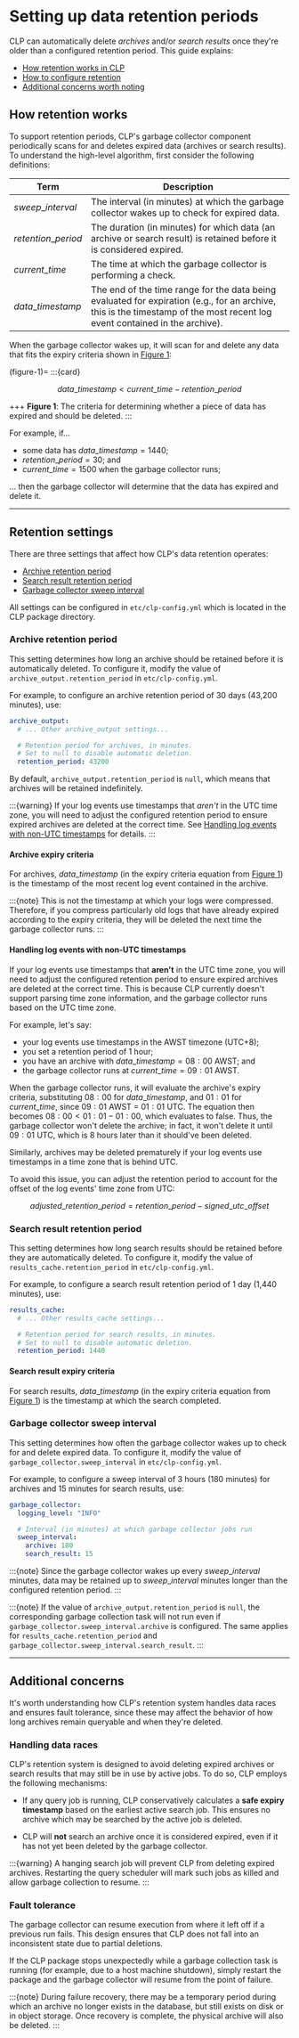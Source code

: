 # Setting up data retention periods

CLP can automatically delete *archives* and/or *search results* once they're older than a configured
retention period. This guide explains:

* [How retention works in CLP](#how-retention-works)
* [How to configure retention](#retention-settings)
* [Additional concerns worth noting](#additional-concerns)

## How retention works

To support retention periods, CLP's garbage collector component periodically scans for and deletes
expired data (archives or search results). To understand the high-level algorithm, first consider
the following definitions:

| Term                | Description                                                                                                                                                                |
|---------------------|----------------------------------------------------------------------------------------------------------------------------------------------------------------------------|
| $sweep\_interval$   | The interval (in minutes) at which the garbage collector wakes up to check for expired data.                                                                               |
| $retention\_period$ | The duration (in minutes) for which data (an archive or search result) is retained before it is considered expired.                                                        |
| $current\_time$     | The time at which the garbage collector is performing a check.                                                                                                             |
| $data\_timestamp$   | The end of the time range for the data being evaluated for expiration (e.g., for an archive, this is the timestamp of the most recent log event contained in the archive). |

When the garbage collector wakes up, it will scan for and delete any data that fits the expiry
criteria shown in [Figure 1](#figure-1):

(figure-1)=
:::{card}

$$data\_timestamp < current\_time - retention\_period$$

+++
**Figure 1**: The criteria for determining whether a piece of data has expired and should be
deleted.
:::

For example, if...

* some data has $data\_timestamp = 1440$;
* $retention\_period = 30$; and
* $current\_time = 1500$ when the garbage collector runs;

... then the garbage collector will determine that the data has expired and delete it.

---

## Retention settings

There are three settings that affect how CLP's data retention operates:

* [Archive retention period](#archive-retention-period)
* [Search result retention period](#search-result-retention-period)
* [Garbage collector sweep interval](#garbage-collector-sweep-interval)

All settings can be configured in `etc/clp-config.yml` which is located in the CLP package
directory.

### Archive retention period

This setting determines how long an archive should be retained before it is automatically deleted.
To configure it, modify the value of `archive_output.retention_period` in `etc/clp-config.yml`.

For example, to configure an archive retention period of 30 days (43,200 minutes), use:

```yaml
archive_output:
  # ... Other archive_output settings...

  # Retention period for archives, in minutes. 
  # Set to null to disable automatic deletion.
  retention_period: 43200
```

By default, `archive_output.retention_period` is `null`, which means that archives will be retained
indefinitely.

:::{warning}
If your log events use timestamps that *aren't* in the UTC time zone, you will need to adjust the
configured retention period to ensure expired archives are deleted at the correct time. See
[Handling log events with non-UTC timestamps](#handling-log-events-with-non-utc-timestamps) for
details.
:::

#### Archive expiry criteria

For archives, $data\_timestamp$ (in the expiry criteria equation from [Figure 1](#figure-1)) is the
timestamp of the most recent log event contained in the archive.

:::{note}
This is not the timestamp at which your logs were compressed. Therefore, if you compress
particularly old logs that have already expired according to the expiry criteria, they will be
deleted the next time the garbage collector runs.
:::

#### Handling log events with non-UTC timestamps

If your log events use timestamps that **aren't** in the UTC time zone, you will need to adjust the
configured retention period to ensure expired archives are deleted at the correct time. This is
because CLP currently doesn't support parsing time zone information, and the garbage collector runs
based on the UTC time zone.

For example, let's say:

* your log events use timestamps in the AWST timezone (UTC+8);
* you set a retention period of 1 hour;
* you have an archive with $data\_timestamp = 08:00$ AWST; and
* the garbage collector runs at $current\_time = 09:01$ AWST.

When the garbage collector runs, it will evaluate the archive's expiry criteria, substituting
$08:00$ for $data\_timestamp$, and $01:01$ for $current\_time$, since $09:01$ AWST = $01:01$ UTC.
The equation then becomes $08:00 < 01:01 - 01:00$, which evaluates to false. Thus, the garbage
collector won't delete the archive; in fact, it won't delete it until $09:01$ UTC, which is 8 hours
later than it should've been deleted.

Similarly, archives may be deleted prematurely if your log events use timestamps in a time zone that
is behind UTC.

To avoid this issue, you can adjust the retention period to account for the offset of the log
events' time zone from UTC:

$$adjusted\_retention\_period = retention\_period - signed\_utc\_offset$$

### Search result retention period

This setting determines how long search results should be retained before they are automatically
deleted. To configure it, modify the value of `results_cache.retention_period` in
`etc/clp-config.yml`.

For example, to configure a search result retention period of 1 day (1,440 minutes), use:

```yaml
results_cache:
  # ... Other results_cache settings...

  # Retention period for search results, in minutes. 
  # Set to null to disable automatic deletion.
  retention_period: 1440
```

#### Search result expiry criteria

For search results, $data\_timestamp$ (in the expiry criteria equation from [Figure 1](#figure-1))
is the timestamp at which the search completed.

### Garbage collector sweep interval

This setting determines how often the garbage collector wakes up to check for and delete expired
data. To configure it, modify the value of `garbage_collector.sweep_interval` in
`etc/clp-config.yml`.

For example, to configure a sweep interval of 3 hours (180 minutes) for archives and 15 minutes for
search results, use:

```yaml
garbage_collector:
  logging_level: "INFO"

  # Interval (in minutes) at which garbage collector jobs run
  sweep_interval:
    archive: 180
    search_result: 15
```

:::{note}
Since the garbage collector wakes up every $sweep\_interval$ minutes, data may be retained up to
$sweep\_interval$ minutes longer than the configured retention period.
:::

:::{note}
If the value of `archive_output.retention_period` is `null`, the corresponding garbage collection
task will not run even if `garbage_collector.sweep_interval.archive` is configured. The same applies
for `results_cache.retention_period` and `garbage_collector.sweep_interval.search_result`.
:::

---

## Additional concerns

It's worth understanding how CLP's retention system handles data races and ensures fault tolerance,
since these may affect the behavior of how long archives remain queryable and when they're deleted.

### Handling data races

CLP's retention system is designed to avoid deleting expired archives or search results that may
still be in use by active jobs. To do so, CLP employs the following mechanisms:

* If any query job is running, CLP conservatively calculates a **safe expiry timestamp** based on
  the earliest active search job. This ensures no archive which may be searched by the active job is
  deleted.

* CLP will **not** search an archive once it is considered expired, even if it has not yet been
  deleted by the garbage collector.

:::{warning}
A hanging search job will prevent CLP from deleting expired archives. Restarting the query scheduler
will mark such jobs as killed and allow garbage collection to resume.
:::

### Fault tolerance

The garbage collector can resume execution from where it left off if a previous run fails. This
design ensures that CLP does not fall into an inconsistent state due to partial deletions.

If the CLP package stops unexpectedly while a garbage collection task is running (for example, due
to a host machine shutdown), simply restart the package and the garbage collector will resume from
the point of failure.

:::{note}
During failure recovery, there may be a temporary period during which an archive no longer exists in
the database, but still exists on disk or in object storage. Once recovery is complete, the physical
archive will also be deleted.
:::
